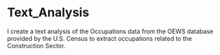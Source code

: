 # Text_Analysis
I create a text analysis of the Occupations data from the OEWS database provided by the U.S. Census to extract occupations related to the Construction Sector. 
